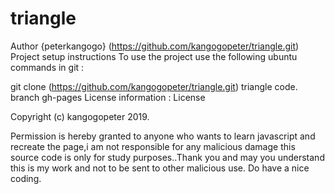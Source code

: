# triangle
Author
{peterkangogo} (https://github.com/kangogopeter/triangle.git)
Project setup instructions
To use the project use the following ubuntu commands in git :

git clone (https://github.com/kangogopeter/triangle.git)
triangle
code.
branch gh-pages
License information
: License

Copyright (c) kangogopeter 2019.

Permission is hereby granted to anyone who wants to learn javascript and recreate the page,i am not responsible for any malicious damage this source code is only for study purposes..Thank you and may you understand this is my work and not to be sent to other malicious use. Do have a nice coding.

